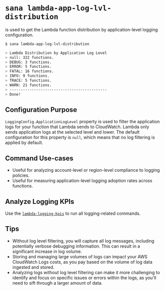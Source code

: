 # `sana lambda-app-log-lvl-distribution`

is used to get the Lambda function distribution by application-level logging configuration.

```sh
$ sana lambda-app-log-lvl-distribution

> Lambda Distribution by Application Log Level
> null: 322 functions.
> DEBUG: 3 functions.
> ERROR: 5 functions.
> FATAL: 16 functions.
> INFO: 9 functions.
> TRACE: 5 functions.
> WARN: 21 functions.
> --------------------------------------------
> Done!
```

## Configuration Purpose

`LoggingConfig.ApplicationLogLevel` property is used to filter the application logs for your function that Lambda sends to CloudWatch. Lambda only sends application logs at the selected level and lower. The default configuration for this property is `null`, which means that no log filtering is applied by default.

## Command Use-cases

- Useful for analyzing account-level or region-level compliance to logging policies.
- Useful for measuring application-level logging adoption rates across functions.

## Analyze Logging KPIs

Use the [`lambda-logging-kpis`](/lambda/aliases/logging-kpis) to run all logging-related commands.

## Tips

- Without log level filtering, you will capture all log messages, including potentially verbose debugging information. This can result in a significant increase in log volume.
- Storing and managing large volumes of logs can impact your AWS CloudWatch Logs costs, as you pay based on the volume of log data ingested and stored.
- Analyzing logs without log level filtering can make it more challenging to identify and focus on specific issues or errors within the logs, as you'll need to sift through a larger amount of data.
